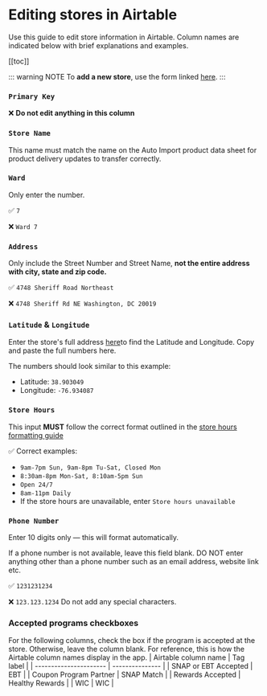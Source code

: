 # Editing stores in Airtable
Use this guide to edit store information in Airtable. Column names are indicated below with brief explanations and examples.

[[toc]]

::: warning NOTE
To **add a new store**, use the form linked [here](./forms.md).
:::

### `Primary Key`

:x: **Do not edit anything in this column**

### `Store Name`

This name must match the name on the Auto Import product data sheet for product delivery updates to transfer correctly.

### `Ward`

Only enter the number.

:white_check_mark: `7`

:x: `Ward 7`

### `Address`

Only include the Street Number and Street Name, **not the entire address with city, state and zip code.**

:white_check_mark: `4748 Sheriff Road Northeast`

:x: `4748 Sheriff Rd NE Washington, DC 20019`

### `Latitude` & `Longitude`

Enter the store's full address [here](https://www.latlong.net/)to find the Latitude and Longitude. Copy and paste the full numbers here.

The numbers should look similar to this example:
- Latitude: `38.903049`
- Longitude: `-76.934087`

### `Store Hours`

This input **MUST** follow the correct format outlined in the [store hours formatting guide](./storehours.md)

:white_check_mark: Correct examples:

- `9am-7pm Sun, 9am-8pm Tu-Sat, Closed Mon`
- `8:30am-8pm Mon-Sat, 8:10am-5pm Sun`
- `Open 24/7`
- `8am-11pm Daily`
- If the store hours are unavailable, enter `Store hours unavailable`

### `Phone Number`

Enter 10 digits only — this will format automatically.

If a phone number is not available, leave this field blank. DO NOT enter anything other than a phone number such as an email address, website link etc.

:white_check_mark: `1231231234`

:x: `123.123.1234` Do not add any special characters.

### Accepted programs checkboxes

For the following columns, check the box if the program is accepted at the store. Otherwise, leave the column blank. For reference, this is how the Airtable column names display in the app.
| Airtable column name   | Tag label       |
| ---------------------- | --------------- |
| SNAP or EBT Accepted   | EBT             |
| Coupon Program Partner | SNAP Match      |
| Rewards Accepted       | Healthy Rewards |
| WIC                    | WIC             |
